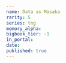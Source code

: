```yaml
---
name: Data as Masaka
rarity: 5
series: tng
memory_alpha:
bigbook_tier: -1
in_portal:
date:
published: true
---
```




